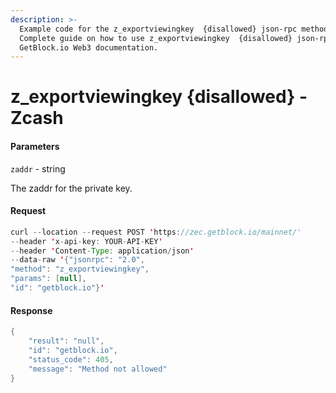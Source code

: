 ```yaml
---
description: >-
  Example code for the z_exportviewingkey  {disallowed} json-rpc method.
  Сomplete guide on how to use z_exportviewingkey  {disallowed} json-rpc in
  GetBlock.io Web3 documentation.
---
```


# z\_exportviewingkey {disallowed} - Zcash

#### Parameters

`zaddr` - string

The zaddr for the private key.

#### Request

```java
curl --location --request POST 'https://zec.getblock.io/mainnet/' 
--header 'x-api-key: YOUR-API-KEY' 
--header 'Content-Type: application/json' 
--data-raw '{"jsonrpc": "2.0",
"method": "z_exportviewingkey",
"params": [null],
"id": "getblock.io"}'
```

#### Response

```java
{
    "result": "null",
    "id": "getblock.io",
    "status_code": 405,
    "message": "Method not allowed"
}
```

